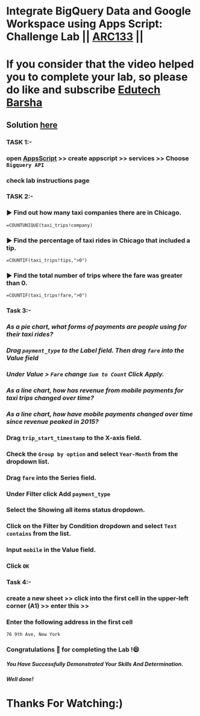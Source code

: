 # Integrate BigQuery Data and Google Workspace using Apps Script: Challenge Lab || [ARC133](https://www.cloudskillsboost.google/games/5044/labs/32929) ||

# If you consider that the video helped you to complete your lab, so please do like and subscribe [Edutech Barsha](https://www.youtube.com/@edutechbarsha)
## Solution [here](https://youtu.be/8sa6PkizRfw)

### **TASK 1:-** 
### open [AppsScript](http://script.google.com/) >> create appscript >> services >> Choose `Bigquery API`
### check lab instructions page

### **TASK 2:-** 
### ▶️ Find out how many taxi companies there are in Chicago.
```
=COUNTUNIQUE(taxi_trips!company)
```

### ▶️ Find the percentage of taxi rides in Chicago that included a tip.
```
=COUNTIF(taxi_trips!tips,">0")
```

### ▶️ Find the total number of trips where the fare was greater than 0.
```
=COUNTIF(taxi_trips!fare,">0")
```

### **Task 3:-** 

### *As a pie chart, what forms of payments are people using for their taxi rides?*

### *Drag `payment_type` to the Label field. Then drag `fare` into the Value field*

### *Under Value > `Fare` change `Sum to Count` Click Apply.*

### *As a line chart, how has revenue from mobile payments for taxi trips changed over time?*

### *As a line chart, how have mobile payments changed over time since revenue peaked in 2015?*

### Drag ``` trip_start_timestamp ``` to the X-axis field.

### Check the ``` Group by option ``` and select ``` Year-Month ``` from the dropdown list.

### Drag ``` fare ``` into the Series field.

### Under Filter click Add  ```payment_type ```

### Select the Showing all items status dropdown.

### Click on the Filter by Condition dropdown and select ``` Text contains ``` from the list.

### Input ``` mobile ``` in the Value field.

### Click ``` OK ```

### **Task 4:-** 

### create a new sheet >> click into the first cell in the upper-left corner (A1) >> enter this >>

### Enter the following address in the first cell
```
76 9th Ave, New York
```

### Congratulations 🎉 for completing the Lab !😄

##### *You Have Successfully Demonstrated Your Skills And Determination.*

#### *Well done!*

# Thanks For Watching:)

